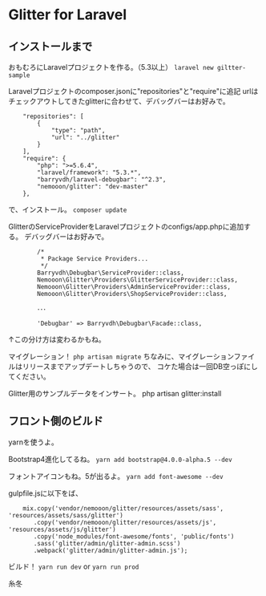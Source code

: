 # Glitter for Laravel

## インストールまで

おもむろにLaravelプロジェクトを作る。（5.3以上）
`laravel new giltter-sample`


Laravelプロジェクトのcomposer.jsonに"repositories"と"require"に追記
urlはチェックアウトしてきたglitterに合わせて、デバッグバーはお好みで。
```
    "repositories": [
        {
            "type": "path",
            "url": "../glitter"
        }
    ],
    "require": {
        "php": ">=5.6.4",
        "laravel/framework": "5.3.*",
        "barryvdh/laravel-debugbar": "^2.3",
        "nemooon/glitter": "dev-master"
    },
```

で、インストール。
`composer update`


GlitterのServiceProviderをLaravelプロジェクトのconfigs/app.phpに追加する。
デバッグバーはお好みで。
```
        /*
         * Package Service Providers...
         */
        Barryvdh\Debugbar\ServiceProvider::class,
        Nemooon\Glitter\Providers\GlitterServiceProvider::class,
        Nemooon\Glitter\Providers\AdminServiceProvider::class,
        Nemooon\Glitter\Providers\ShopServiceProvider::class,

        ･･･

        'Debugbar' => Barryvdh\Debugbar\Facade::class,
```
↑この分け方は変わるかもね。

マイグレーション！
`php artisan migrate`
ちなみに、マイグレーションファイルはリリースまでアップデートしちゃうので、
コケた場合は一回DB空っぽにしてください。

Glitter用のサンプルデータをインサート。
php artisan glitter:install

## フロント側のビルド

yarnを使うよ。

Bootstrap4進化してるね。
`yarn add bootstrap@4.0.0-alpha.5 --dev`

フォントアイコンもね。5が出るよ。
`yarn add font-awesome --dev`

gulpfile.jsに以下をば、
```
    mix.copy('vendor/nemooon/glitter/resources/assets/sass', 'resources/assets/sass/glitter')
       .copy('vendor/nemooon/glitter/resources/assets/js', 'resources/assets/js/glitter')
       .copy('node_modules/font-awesome/fonts', 'public/fonts')
       .sass('glitter/admin/glitter-admin.scss')
       .webpack('glitter/admin/glitter-admin.js');
```

ビルド！
`yarn run dev`
or
`yarn run prod`


糸冬

